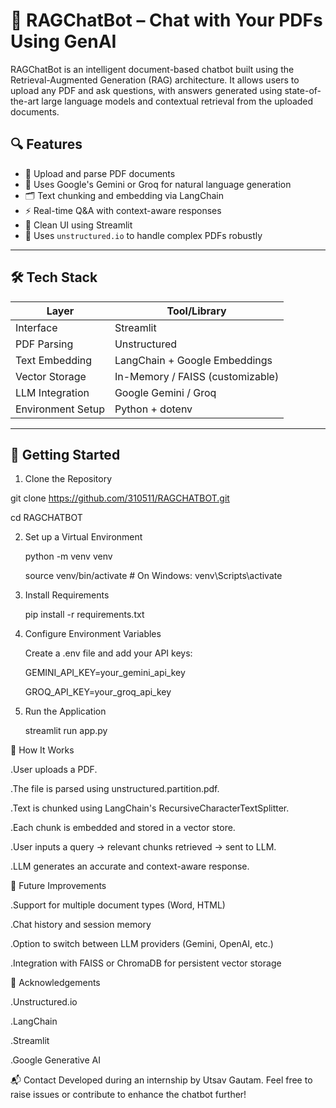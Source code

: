 # 🤖 RAGChatBot – Chat with Your PDFs Using GenAI

RAGChatBot is an intelligent document-based chatbot built using the Retrieval-Augmented Generation (RAG) architecture. It allows users to upload any PDF and ask questions, with answers generated using state-of-the-art large language models and contextual retrieval from the uploaded documents.

## 🔍 Features

- 📄 Upload and parse PDF documents
- 🧠 Uses Google's Gemini or Groq for natural language generation
- 🗂️ Text chunking and embedding via LangChain
- ⚡ Real-time Q&A with context-aware responses
- 🧱 Clean UI using Streamlit
- 🧾 Uses `unstructured.io` to handle complex PDFs robustly

---

## 🛠️ Tech Stack

| Layer             | Tool/Library                      |
|------------------|------------------------------------|
| Interface         | Streamlit                         |
| PDF Parsing       | Unstructured                      |
| Text Embedding    | LangChain + Google Embeddings     |
| Vector Storage    | In-Memory / FAISS (customizable)  |
| LLM Integration   | Google Gemini / Groq              |
| Environment Setup | Python + dotenv                   |

---

## 🚀 Getting Started

 1. Clone the Repository
   
   git clone https://github.com/310511/RAGCHATBOT.git
   
   cd RAGCHATBOT

2. Set up a Virtual Environment

   python -m venv venv
   
   source venv/bin/activate  # On Windows: venv\Scripts\activate

3. Install Requirements
   
   pip install -r requirements.txt

4. Configure Environment Variables
      
   Create a .env file and add your API keys:
   
   GEMINI_API_KEY=your_gemini_api_key
   
   GROQ_API_KEY=your_groq_api_key

5. Run the Application
   
   streamlit run app.py



🧠 How It Works

   .User uploads a PDF.
   
   .The file is parsed using unstructured.partition.pdf.
   
   .Text is chunked using LangChain's RecursiveCharacterTextSplitter.
   
   .Each chunk is embedded and stored in a vector store.
   
   .User inputs a query → relevant chunks retrieved → sent to LLM.
   
   .LLM generates an accurate and context-aware response.



🧩 Future Improvements

   .Support for multiple document types (Word, HTML)
   
   .Chat history and session memory
   
   .Option to switch between LLM providers (Gemini, OpenAI, etc.)
   
   .Integration with FAISS or ChromaDB for persistent vector storage



🙌 Acknowledgements

   .Unstructured.io
   
   .LangChain
   
   .Streamlit
   
   .Google Generative AI


📬 Contact
   Developed during an internship by Utsav Gautam.
   Feel free to raise issues or contribute to enhance the chatbot further!
